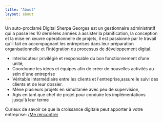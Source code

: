```yaml
---
title: "About"
layout: about
---
```


Un auto-proclamé Digital Sherpa Georges est un gestionnaire administratif qui a passé les 10 dernières années à assister la planification, la conception et la mise en œuvre opérationnelle de projets, il est  passionné par le travail qu’il fait en accompagnant les entreprises dans leur préparation organisationnelle et l'intégration du processus de développement digital.

  - Interlocuteur privilégié et responsable du bon fonctionnement d’une unité,
  - Coordonne les idées et équipes afin de créer de nouvelles activités au sein d'une entreprise
  - Véritable intermédiaire entre les clients et l'entreprise,assure le suivi des clients et de leur dossier.
  - Mène plusieurs projets en simultanée avec peu de supervision, 
  - Agis en tant que chef de projet pour conduire les implémentations jusqu'à leur terme

Curieux de savoir ce que la croissance digitale peut apporter à votre entreprise: /[Me rencontrer](https://calendly.com/tgeorges-sylvestre/45min)
